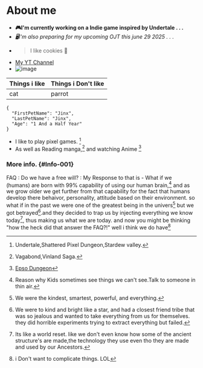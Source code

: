 # About me

- **🎮I'm currently working on a Indie game inspired by Undertale . . .**
- *🖥I'm also preparing for my upcoming OJT this june 29 2025 . . .*
- >I like cookies 🍪
- [My YT Channel](https://www.youtube.com/watch?v=xvFZjo5PgG0)
- ![image](https://github.com/user-attachments/assets/a6b36ec5-a428-470c-88ae-721a8720854e)

|Things i like|Things i Don't like|
|-------------|-------------------|
|cat|parrot|

```
{
  "FirstPetName": "Jinx",
  "LastPetName": "Jinx",
  "Age": "1 And a Half Year"
}
```

- I like to play pixel games. [^1]
- As well as Reading manga,[^2] and watching Anime [^3]
[^1]:Undertale,Shattered Pixel Dungeon,Stardew valley.
[^2]:Vagabond,Vinland Saga.
[^3]:[Epso Dungeon](https://www.youtube.com/watch?v=xvFZjo5PgG0)
[^3565]:Reason why Kids sometimes see things we can't see.Talk to someone in thin air.
[^6383]:We were the kindest, smartest, powerful, and everything.
[^9090]:We were to kind and bright like a star, and had a closest friend tribe that was so jealous and wanted to take everything from us for themselves. they did horrible experiments trying to extract everything but failed.
[^0001]:Its like a world reset. like we don't even know how some of the ancient structure's are made,the technology they use even tho they are made and used by our Ancestors.
[^0]: i Don't want to complicate things. LOL

### More info. {#Info-001}
FAQ
: Do we have a free will?
: My Response to that is - What if we (humans) are born with 99% capability of using our human brain,[^3565] and as we grow older we get further from that capability for the fact that humans develop there behaivor, personality, attitude based on their environment. so what if in the past we were one of the greatest being in the univers[^6383] but we got betrayed[^9090].and they decided to trap us by injecting everything we know today[^0001], thus making us what we are today. and now you might be thinking "how the heck did that answer the FAQ?!" well i think we do have[^0]

